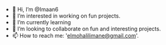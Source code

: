 - 👋 Hi, I’m @Imaan6
- 👀 I’m interested in working on fun projects.
- 🌱 I’m currently learning 
- 💞️ I’m looking to collaborate on fun and interesting projects.
- 📫 How to reach me: 'elmohalilimane@gmail.com'.

<!---
Imaan6/Imaan6 is a ✨ special ✨ repository because its `README.md` (this file) appears on your GitHub profile.
You can click the Preview link to take a look at your changes.
--->
